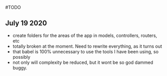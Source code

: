 #TODO

## July 19 2020
- create folders for the areas of the app in models, controllers, routers, etc
- totally broken at the moment.  Need to rewrite everything, as it turns out
- that babel is 100% unnecessary to use the tools I have been using, so possibly
- not only will complexity be reduced, but it wont be so god dammed buggy.
